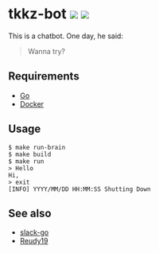tkkz-bot ![](https://github.com/supercaracal/tkkz-bot/workflows/Test/badge.svg?branch=master) ![](https://github.com/supercaracal/tkkz-bot/workflows/Docker/badge.svg)
=================

This is a chatbot. One day, he said:

> Wanna try?

## Requirements

* [Go](https://golang.org/doc/install)
* [Docker](https://docs.docker.com/get-docker/)

## Usage

```
$ make run-brain
$ make build
$ make run
> Hello
Hi,
> exit
[INFO] YYYY/MM/DD HH:MM:SS Shutting Down
```

## See also

* [slack-go](https://github.com/slack-go/slack)
* [Reudy19](https://github.com/mmasaki/Reudy19)
